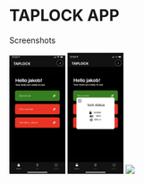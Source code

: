 # TAPLOCK APP

Screenshots
<p float="left">
  <img src="/screenshots/IMG_0401.jpg" width="100" />
  <img src="/screenshots/IMG_0402.PNG" width="100" /> 
  <img src="/screenshots/IMG_0401.PNG" width="100" />
</p>